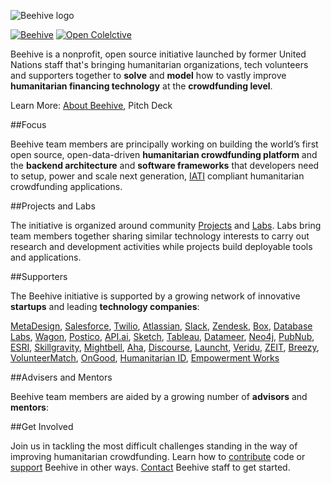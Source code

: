 ![Beehive logo](https://github.com/BeehiveNGO/Auxiliary/blob/master/images/Logo_Black_xsm.png)

[![Beehive](https://img.shields.io/badge/Beta-Beta.beehive.ngo-blue.svg)](https://beta.beehive.ngo) [![Open Colelctive](https://img.shields.io/badge/Donate-OpenCollective-yellow.svg)](https://opencollective.com/beehive)


Beehive is a nonprofit, open source initiative launched by former United Nations staff that's bringing humanitarian organizations, tech volunteers and supporters together to **solve** and **model** how to vastly improve **humanitarian financing technology** at the **crowdfunding level**.

Learn More: [About Beehive](https://github.com/BeehiveNGO/Beehive/wiki/About-Beehive), Pitch Deck

##Focus

Beehive team members are principally working on building the world’s first open source, open-data-driven **humanitarian crowdfunding platform** and the **backend architecture** and **software frameworks** that developers need to setup, power and scale next generation, [IATI](https://github.com/BeehiveNGO/Beehive/wiki/IATI) compliant humanitarian crowdfunding applications.

##Projects and Labs

The initiative is organized around community [Projects](https://github.com/BeehiveNGO/Beehive/wiki/Project-List) and [Labs](https://github.com/BeehiveNGO/Beehive/wiki/Labs). Labs bring team members together sharing similar technology interests to carry out research and development activities while projects build deployable tools and applications.

##Supporters

The Beehive initiative is supported by a growing network of innovative **startups** and leading **technology companies**:

[MetaDesign](http://sanfrancisco.metadesign.com/), [Salesforce](https://www.salesforce.com/), [Twilio](https://www.twilio.com/), [Atlassian](https://www.atlassian.com/), [Slack](https://slack.com/), [Zendesk](https://www.zendesk.com/), [Box](http://www.box.com/), [Database Labs](https://www.databaselabs.io/), [Wagon](https://www.wagonhq.com/), [Postico](https://eggerapps.at/postico/), [API.ai](https://api.ai/), [Sketch](https://www.sketchapp.com/), [Tableau](http://www.tableau.com/), [Datameer](https://www.datameer.com/), [Neo4j](https://neo4j.com/), [PubNub](https://neo4j.com/), [ESRI](https://neo4j.com/), [Skillgravity](https://skillgravity.com/), [Mightbell](https://mightybell.com/), [Aha](http://www.aha.io/), [Discourse](http://www.discourse.org/), [Launcht](http://www.launcht.com/), [Veridu](https://www.veridu.com/), [ZEIT](https://zeit.co/), [Breezy](https://breezy.hr/), [VolunteerMatch](http://volunteermatch.org), [OnGood](https://www.ongood.ngo/info/), [Humanitarian ID](https://humanitarian.id/#/), [Empowerment Works](http://empowermentworks.org/main.html)

##Advisers and Mentors

Beehive team members are aided by a growing number of **advisors** and **mentors**:

##Get Involved

Join us in tackling the most difficult challenges standing in the way of improving humanitarian crowdfunding. Learn how to [contribute](https://github.com/BeehiveNGO/Beehive/wiki/Contribute) code or [support](https://github.com/BeehiveNGO/Beehive/wiki/Support) Beehive in other ways. [Contact](https://github.com/BeehiveNGO/Beehive/wiki/Contact) Beehive staff to get started.
